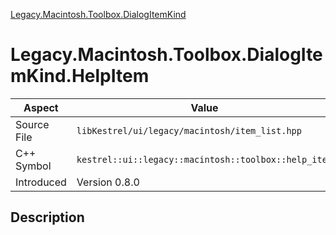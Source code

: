 [Legacy.Macintosh.Toolbox.DialogItemKind](index)
# Legacy.Macintosh.Toolbox.DialogItemKind.HelpItem
| Aspect | Value |
| --- | --- |
| Source File | `libKestrel/ui/legacy/macintosh/item_list.hpp` |
| C++ Symbol | `kestrel::ui::legacy::macintosh::toolbox::help_item` |
| Introduced | Version 0.8.0 |
## Description

